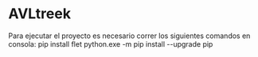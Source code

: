 # AVLtreek
Para ejecutar el proyecto es necesario correr los siguientes comandos en consola:
pip install flet
python.exe -m pip install --upgrade pip